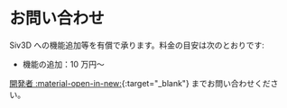 # お問い合わせ
Siv3D への機能追加等を有償で承ります。料金の目安は次のとおりです:

- 機能の追加：10 万円～

[開発者 :material-open-in-new:](https://github.com/Reputeless){:target="_blank"} までお問い合わせください。
